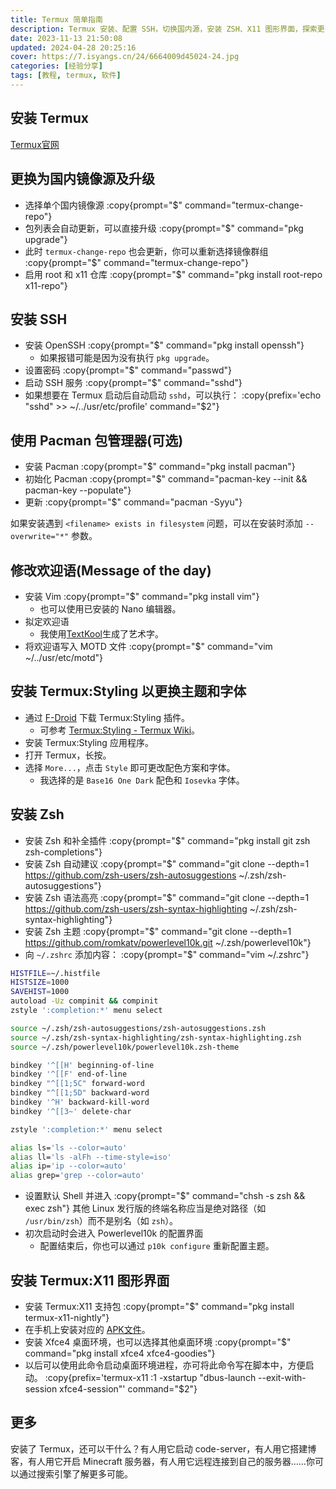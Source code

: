 ```yaml
---
title: Termux 简单指南
description: Termux 安装、配置 SSH，切换国内源，安装 ZSH、X11 图形界面，探索更多可能性。
date: 2023-11-13 21:50:08
updated: 2024-04-28 20:25:16
cover: https://7.isyangs.cn/24/6664009d45024-24.jpg
categories: [经验分享]
tags: [教程, termux, 软件]
---
```


## 安装 Termux

[Termux官网](https://termux.dev/cn/)

## 更换为国内镜像源及升级

- 选择单个国内镜像源
  :copy{prompt="$" command="termux-change-repo"}
- 包列表会自动更新，可以直接升级
  :copy{prompt="$" command="pkg upgrade"}
- 此时 `termux-change-repo` 也会更新，你可以重新选择镜像群组
  :copy{prompt="$" command="termux-change-repo"}
- 启用 root 和 x11 仓库
  :copy{prompt="$" command="pkg install root-repo x11-repo"}

## 安装 SSH

- 安装 OpenSSH
  :copy{prompt="$" command="pkg install openssh"}
  - 如果报错可能是因为没有执行 `pkg upgrade`。
- 设置密码
  :copy{prompt="$" command="passwd"}
- 启动 SSH 服务
  :copy{prompt="$" command="sshd"}
- 如果想要在 Termux 启动后自动启动 `sshd`，可以执行：
  :copy{prefix='echo "sshd" >> ~/../usr/etc/profile' command="$2"}

## 使用 Pacman 包管理器(可选)

- 安装 Pacman
  :copy{prompt="$" command="pkg install pacman"}
- 初始化 Pacman
  :copy{prompt="$" command="pacman-key --init && pacman-key --populate"}
- 更新
  :copy{prompt="$" command="pacman -Syyu"}

如果安装遇到 `<filename> exists in filesystem` 问题，可以在安装时添加 `--overwrite="*"` 参数。

## 修改欢迎语(Message of the day)

- 安装 Vim
  :copy{prompt="$" command="pkg install vim"}
  - 也可以使用已安装的 Nano 编辑器。
- 拟定欢迎语
  - 我使用[TextKool](https://textkool.com/en/ascii-art-generator?font=ANSI%20Shadow)生成了艺术字。
- 将欢迎语写入 MOTD 文件
  :copy{prompt="$" command="vim ~/../usr/etc/motd"}

## 安装 Termux:Styling 以更换主题和字体

- 通过 [F-Droid](https://f-droid.org/packages/com.termux.styling/) 下载 Termux:Styling 插件。
  - 可参考 [Termux:Styling - Termux Wiki](https://wiki.termux.com/wiki/Termux:Styling)。
- 安装 Termux:Styling 应用程序。
- 打开 Termux，长按。
- 选择 `More...`，点击 `Style` 即可更改配色方案和字体。
  - 我选择的是 `Base16 One Dark` 配色和 `Iosevka` 字体。

## 安装 Zsh

- 安装 Zsh 和补全插件
  :copy{prompt="$" command="pkg install git zsh zsh-completions"}
- 安装 Zsh 自动建议
  :copy{prompt="$" command="git clone --depth=1 https://github.com/zsh-users/zsh-autosuggestions ~/.zsh/zsh-autosuggestions"}
- 安装 Zsh 语法高亮
  :copy{prompt="$" command="git clone --depth=1 https://github.com/zsh-users/zsh-syntax-highlighting ~/.zsh/zsh-syntax-highlighting"}
- 安装 Zsh 主题
  :copy{prompt="$" command="git clone --depth=1 https://github.com/romkatv/powerlevel10k.git ~/.zsh/powerlevel10k"}
- 向 `~/.zshrc` 添加内容：
  :copy{prompt="$" command="vim ~/.zshrc"}

```sh [~/.zshrc]
HISTFILE=~/.histfile
HISTSIZE=1000
SAVEHIST=1000
autoload -Uz compinit && compinit
zstyle ':completion:*' menu select

source ~/.zsh/zsh-autosuggestions/zsh-autosuggestions.zsh
source ~/.zsh/zsh-syntax-highlighting/zsh-syntax-highlighting.zsh
source ~/.zsh/powerlevel10k/powerlevel10k.zsh-theme

bindkey '^[[H' beginning-of-line
bindkey '^[[F' end-of-line
bindkey "^[[1;5C" forward-word
bindkey "^[[1;5D" backward-word
bindkey '^H' backward-kill-word
bindkey '^[[3~' delete-char

zstyle ':completion:*' menu select

alias ls='ls --color=auto'
alias ll='ls -alFh --time-style=iso'
alias ip='ip --color=auto'
alias grep='grep --color=auto'
```

- 设置默认 Shell 并进入
  :copy{prompt="$" command="chsh -s zsh && exec zsh"}
  其他 Linux 发行版的终端名称应当是绝对路径（如 `/usr/bin/zsh`）而不是别名（如 `zsh`）。
- 初次启动时会进入 Powerlevel10k 的配置界面
  - 配置结束后，你也可以通过 `p10k configure` 重新配置主题。

## 安装 Termux:X11 图形界面

- 安装 Termux:X11 支持包
  :copy{prompt="$" command="pkg install termux-x11-nightly"}
- 在手机上安装对应的 [APK文件](https://github.com/termux/termux-x11/releases/tag/nightly)。
- 安装 Xfce4 桌面环境，也可以选择其他桌面环境
  :copy{prompt="$" command="pkg install xfce4 xfce4-goodies"}
- 以后可以使用此命令启动桌面环境进程，亦可将此命令写在脚本中，方便启动。
  :copy{prefix='termux-x11 :1 -xstartup "dbus-launch --exit-with-session xfce4-session"' command="$2"}

## 更多

安装了 Termux，还可以干什么？有人用它启动 code-server，有人用它搭建博客，有人用它开启 Minecraft 服务器，有人用它远程连接到自己的服务器……你可以通过搜索引擎了解更多可能。
